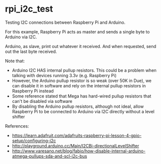 # rpi_i2c_test
Testing I2C connections between Raspberry Pi and Arduino.

For this example, Raspberry Pi acts as master and sends a single byte to Arduino via I2C.

Arduino, as slave, print out whatever it received.  And when requested, send out the last byte received.

Note that:
- Arduino I2C HAS internal pullup resistors.  This could be a problem when talking with devices running 3.3v (e.g. Raspberry Pi)
- However, the Arduino pullup resistor is so weak (over 50K in Due), we can disable it in software and rely on the internal pullup resistors in Raspberry Pi instead
- Some reference stated that Mega has hard-wired pullup resistors that can't be disabled via software
- By disabling the Arduino pullup resistors, although not ideal, allow Raspberry Pi to be connected to Arduino via I2C directly without a level shifter

References:

* https://learn.adafruit.com/adafruits-raspberry-pi-lesson-4-gpio-setup/configuring-i2c
* http://playground.arduino.cc/Main/I2CBi-directionalLevelShifter
* http://www.varesano.net/blog/fabio/how-disable-internal-arduino-atmega-pullups-sda-and-scl-i2c-bus
